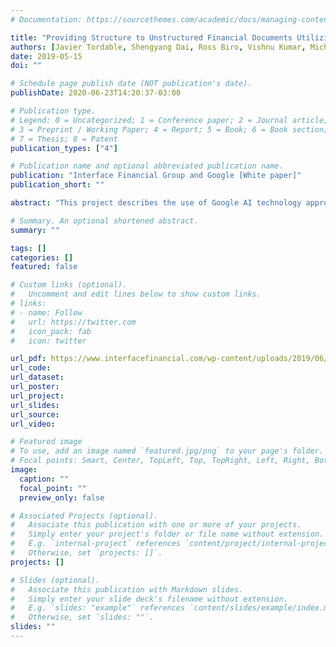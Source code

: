 ```yaml
---
# Documentation: https://sourcethemes.com/academic/docs/managing-content/

title: "Providing Structure to Unstructured Financial Documents Utilizing AI/ML"
authors: [Javier Tordable, Shengyang Dai, Ross Biro, Vishnu Kumar, Michael Cave, publication_admin]
date: 2019-05-15
doi: ""

# Schedule page publish date (NOT publication's date).
publishDate: 2020-06-23T14:20:37-03:00

# Publication type.
# Legend: 0 = Uncategorized; 1 = Conference paper; 2 = Journal article;
# 3 = Preprint / Working Paper; 4 = Report; 5 = Book; 6 = Book section;
# 7 = Thesis; 8 = Patent
publication_types: ["4"]

# Publication name and optional abbreviated publication name.
publication: "Interface Financial Group and Google [White paper]"
publication_short: ""

abstract: "This project describes the use of Google AI technology approach for unstructured b2b invoices. Features are generated to capture layout and textual properties for each field of significance, and weighted to reveal key factors that identify a field on an invoice. Feature selection, threshold tuning, and model comparison are evaluated. Overall, we have preliminary achieved 99% accuracy on a field level basis. "

# Summary. An optional shortened abstract.
summary: ""

tags: []
categories: []
featured: false

# Custom links (optional).
#   Uncomment and edit lines below to show custom links.
# links:
# - name: Follow
#   url: https://twitter.com
#   icon_pack: fab
#   icon: twitter

url_pdf: https://www.interfacefinancial.com/wp-content/uploads/2019/06/ifg_google_whitepaper.pdf
url_code:
url_dataset:
url_poster:
url_project:
url_slides:
url_source:
url_video:

# Featured image
# To use, add an image named `featured.jpg/png` to your page's folder.
# Focal points: Smart, Center, TopLeft, Top, TopRight, Left, Right, BottomLeft, Bottom, BottomRight.
image:
  caption: ""
  focal_point: ""
  preview_only: false

# Associated Projects (optional).
#   Associate this publication with one or more of your projects.
#   Simply enter your project's folder or file name without extension.
#   E.g. `internal-project` references `content/project/internal-project/index.md`.
#   Otherwise, set `projects: []`.
projects: []

# Slides (optional).
#   Associate this publication with Markdown slides.
#   Simply enter your slide deck's filename without extension.
#   E.g. `slides: "example"` references `content/slides/example/index.md`.
#   Otherwise, set `slides: ""`.
slides: ""
---
```

